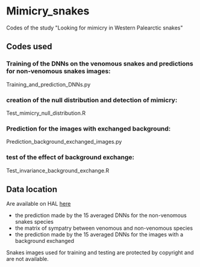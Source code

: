 # Mimicry_snakes
Codes of the study "Looking for mimicry in Western Palearctic snakes"

## Codes used
### Training of the DNNs on the venomous snakes and predictions for non-venomous snakes images:
Training_and_prediction_DNNs.py

### creation of the null distribution and detection of mimicry:
Test_mimicry_null_distribution.R

### Prediction for the images with exchanged background:
Prediction_background_exchanged_images.py

### test of the effect of background exchange:
Test_invariance_background_exchange.R

## Data location
Are available on HAL [here](Http:....)
  - the prediction made by the 15 averaged DNNs for the non-venomous snakes species
  - the matrix of sympatry between venomous and non-venomous species
  - the prediction made by the 15 averaged DNNs for the images with a background exchanged

Snakes images used for training and testing are protected by copyright and are not available.

